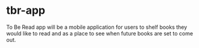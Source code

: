 # tbr-app
To Be Read app will be a mobile application for users to shelf books they would like to read and as a place to see when future books are set to come out. 

